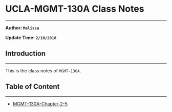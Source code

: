 # UCLA-MGMT-130A Class Notes
---

**Author: `Melissa`**    

**Update Time: `2/10/2018`**

## Introduction
---

This is the class notes of `MGMT-130A`.


## Table of Content
---

* [MGMT-130A-Chapter-2-5](MGMT-130A-Chapter2-5.md.html)
